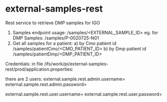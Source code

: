 # external-samples-rest
Rest service to retrieve DMP samples for IGO

1. Samples endpoint
  usage: /samples/<EXTERNAL_SAMPLE_ID>
  eg. for DMP Samples: /samples/P-0020725-N01
2. Get all samples for a patient:
  a) by Cmo patient id
      /samples/patientCmo/<CMO_PATIENT_ID>
  b) by Dmp patient id
      /samples/patientDmp/<DMP_PATIENT_ID>

Credentials:
in file /ifs/work/pi/external-samples-rest/prod/application.properties:

there are 2 users:
external.sample.rest.admin.username=
external.sample.rest.admin.password=

external.sample.rest.user.username=
external.sample.rest.user.password=
